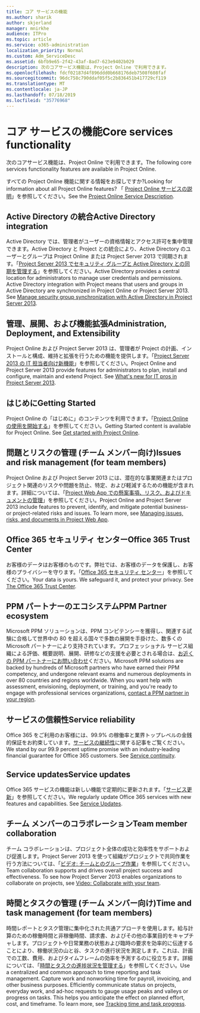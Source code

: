 ```yaml
---
title: コア サービスの機能
ms.author: sharik
author: skjerland
manager: mnirkhe
audience: ITPro
ms.topic: article
ms.service: o365-administration
localization_priority: Normal
ms.custom: Adm_ServiceDesc
ms.assetid: 6bfb9e65-2f42-43af-8ad7-623e9402b029
description: 次のコアサービス機能は、Project Online で利用できます。
ms.openlocfilehash: fdcf02187d4f896ddd0b668176deb7508f608faf
ms.sourcegitcommit: 96dc758c790ddaf05f5c2b836451b417729cf119
ms.translationtype: MT
ms.contentlocale: ja-JP
ms.lasthandoff: 07/18/2019
ms.locfileid: "35776968"
---
```

# <a name="core-services-functionality"></a><span data-ttu-id="392fd-103">コア サービスの機能</span><span class="sxs-lookup"><span data-stu-id="392fd-103">Core services functionality</span></span>

<span data-ttu-id="392fd-104">次のコアサービス機能は、Project Online で利用できます。</span><span class="sxs-lookup"><span data-stu-id="392fd-104">The following core services functionality features are available in Project Online.</span></span>
  
<span data-ttu-id="392fd-105">すべての Project Online 機能に関する情報をお探しですか?</span><span class="sxs-lookup"><span data-stu-id="392fd-105">Looking for information about all Project Online features?</span></span> <span data-ttu-id="392fd-106">「 [Project Online サービスの説明](project-online-service-description.md)」を参照してください。</span><span class="sxs-lookup"><span data-stu-id="392fd-106">See the [Project Online Service Description](project-online-service-description.md).</span></span>
  
## <a name="active-directory-integration"></a><span data-ttu-id="392fd-107">Active Directory の統合</span><span class="sxs-lookup"><span data-stu-id="392fd-107">Active Directory integration</span></span>
<span data-ttu-id="392fd-108"><a name="bkmk_AD_Integration"> </a></span><span class="sxs-lookup"><span data-stu-id="392fd-108"></span></span>

<span data-ttu-id="392fd-p102">Active Directory では、管理者がユーザーの資格情報とアクセス許可を集中管理できます。Active Directory と Project との統合により、Active Directory のユーザーとグループは Project Online または Project Server 2013 で同期されます。「[Project Server 2013 でセキュリティ グループと Active Directory との同期を管理する](https://go.microsoft.com/fwlink/p/?LinkId=402631)」を参照してください。</span><span class="sxs-lookup"><span data-stu-id="392fd-p102">Active Directory provides a central location for administrators to manage user credentials and permissions. Active Directory integration with Project means that users and groups in Active Directory are synchronized in Project Online or Project Server 2013. See [Manage security group synchronization with Active Directory in Project Server 2013](https://go.microsoft.com/fwlink/p/?LinkId=402631).</span></span>
  
## <a name="administration-deployment-and-extensibility"></a><span data-ttu-id="392fd-112">管理、展開、および機能拡張</span><span class="sxs-lookup"><span data-stu-id="392fd-112">Administration, Deployment, and Extensibility</span></span>
<span data-ttu-id="392fd-113"><a name="bkmk_AdministrationDeploymentExtensibility"> </a></span><span class="sxs-lookup"><span data-stu-id="392fd-113"></span></span>

<span data-ttu-id="392fd-p103">Project Online および Project Server 2013 は、管理者が Project の計画、インストールと構成、維持と拡張を行うための機能を提供します。「[Project Server 2013 の IT 担当者向け新機能](https://go.microsoft.com/fwlink/p/?LinkId=272017)」を参照してください。</span><span class="sxs-lookup"><span data-stu-id="392fd-p103">Project Online and Project Server 2013 provide features for administrators to plan, install and configure, maintain and extend Project. See [What's new for IT pros in Project Server 2013](https://go.microsoft.com/fwlink/p/?LinkId=272017).</span></span>
  
## <a name="getting-started"></a><span data-ttu-id="392fd-116">はじめに</span><span class="sxs-lookup"><span data-stu-id="392fd-116">Getting Started</span></span>
<span data-ttu-id="392fd-117"><a name="bkmk_GettingStarted"> </a></span><span class="sxs-lookup"><span data-stu-id="392fd-117"></span></span>

<span data-ttu-id="392fd-p104">Project Online の「はじめに」のコンテンツを利用できます。「[Project Online の使用を開始する](https://support.office.com/en-us/article/Get-started-with-Project-Online-E3E5F64F-ADA5-4F9D-A578-130B2D4E5F11?ui=en-US&amp;rs=en-US&amp;ad=US)」を参照してください。</span><span class="sxs-lookup"><span data-stu-id="392fd-p104">Getting Started content is available for Project Online. See [Get started with Project Online](https://support.office.com/en-us/article/Get-started-with-Project-Online-E3E5F64F-ADA5-4F9D-A578-130B2D4E5F11?ui=en-US&amp;rs=en-US&amp;ad=US).</span></span>
  
## <a name="issues-and-risk-management-for-team-members"></a><span data-ttu-id="392fd-120">問題とリスクの管理 (チーム メンバー向け)</span><span class="sxs-lookup"><span data-stu-id="392fd-120">Issues and risk management (for team members)</span></span>
<span data-ttu-id="392fd-121"><a name="bkmk_IssuesRiskManagement"> </a></span><span class="sxs-lookup"><span data-stu-id="392fd-121"></span></span>

<span data-ttu-id="392fd-p105">Project Online および Project Server 2013 には、潜在的な事業関連またはプロジェクト関連のリスクや問題を防止、特定、および軽減するための機能が含まれます。詳細については、「[Project Web App での懸案事項、リスク、およびドキュメントの管理](https://go.microsoft.com/fwlink/?LinkId=402634)」を参照してください。</span><span class="sxs-lookup"><span data-stu-id="392fd-p105">Project Online and Project Server 2013 include features to prevent, identify, and mitigate potential business- or project-related risks and issues. To learn more, see [Managing issues, risks, and documents in Project Web App](https://go.microsoft.com/fwlink/?LinkId=402634).</span></span>
  
## <a name="office-365-trust-center"></a><span data-ttu-id="392fd-124">Office 365 セキュリティ センター</span><span class="sxs-lookup"><span data-stu-id="392fd-124">Office 365 Trust Center</span></span>
<span data-ttu-id="392fd-125"><a name="bkmk_Office365TrustCenter"> </a></span><span class="sxs-lookup"><span data-stu-id="392fd-125"></span></span>

<span data-ttu-id="392fd-p106">お客様のデータはお客様のものです。弊社では、お客様のデータを保護し、お客様のプライバシーを守ります。「[Office 365 セキュリティ センター](https://go.microsoft.com/fwlink/?LinkId=402637)」を参照してください。</span><span class="sxs-lookup"><span data-stu-id="392fd-p106">Your data is yours. We safeguard it, and protect your privacy. See [The Office 365 Trust Center](https://go.microsoft.com/fwlink/?LinkId=402637).</span></span>
  
## <a name="ppm-partner-ecosystem"></a><span data-ttu-id="392fd-129">PPM パートナーのエコシステム</span><span class="sxs-lookup"><span data-stu-id="392fd-129">PPM Partner ecosystem</span></span>
<span data-ttu-id="392fd-130"><a name="bkmk_ProjectPortfolioManagementPartner"> </a></span><span class="sxs-lookup"><span data-stu-id="392fd-130"></span></span>

<span data-ttu-id="392fd-p107">Microsoft PPM ソリューションは、PPM コンピテンシーを獲得し、関連する試験に合格して世界中の 80 を超える国々で多数の展開を手掛けた、数多くの Microsoft パートナーにより支持されています。プロフェッショナル サービス組織による評価、概要説明、展開、研修などの支援を必要とされる場合は、[お近くの PPM パートナーにお問い合わせ](https://go.microsoft.com/fwlink/p/?LinkId=272646)ください。</span><span class="sxs-lookup"><span data-stu-id="392fd-p107">Microsoft PPM solutions are backed by hundreds of Microsoft partners who have earned their PPM competency, and undergone relevant exams and numerous deployments in over 80 countries and regions worldwide. When you want help with assessment, envisioning, deployment, or training, and you're ready to engage with professional services organizations, [contact a PPM partner in your region](https://go.microsoft.com/fwlink/p/?LinkId=272646).</span></span>
  
## <a name="service-reliability"></a><span data-ttu-id="392fd-133">サービスの信頼性</span><span class="sxs-lookup"><span data-stu-id="392fd-133">Service reliability</span></span>
<span data-ttu-id="392fd-134"><a name="bkmk_ServiceReliability"> </a></span><span class="sxs-lookup"><span data-stu-id="392fd-134"></span></span>

<span data-ttu-id="392fd-p108">Office 365 をご利用のお客様には、99.9% の稼働率と業界トップレベルの金銭的保証をお約束しています。[サービスの継続性](https://go.microsoft.com/fwlink/?LinkId=402653)に関する記事をご覧ください。</span><span class="sxs-lookup"><span data-stu-id="392fd-p108">We stand by our 99.9 percent uptime promise with an industry-leading financial guarantee for Office 365 customers. See [Service continuity](https://go.microsoft.com/fwlink/?LinkId=402653).</span></span>
  
## <a name="service-updates"></a><span data-ttu-id="392fd-137">Service updates</span><span class="sxs-lookup"><span data-stu-id="392fd-137">Service updates</span></span>
<span data-ttu-id="392fd-138"><a name="bkmk_Serviceupdates"> </a></span><span class="sxs-lookup"><span data-stu-id="392fd-138"></span></span>

<span data-ttu-id="392fd-p109">Office 365 サービスの機能は新しい機能で定期的に更新されます。「[サービス更新](../office-365-platform-service-description/service-updates.md)」を参照してください。</span><span class="sxs-lookup"><span data-stu-id="392fd-p109">We regularly update Office 365 services with new features and capabilities. See [Service Updates](../office-365-platform-service-description/service-updates.md).</span></span>
  
## <a name="team-member-collaboration"></a><span data-ttu-id="392fd-141">チーム メンバーのコラボレーション</span><span class="sxs-lookup"><span data-stu-id="392fd-141">Team member collaboration</span></span>
<span data-ttu-id="392fd-142"><a name="bkbmk_TeamMemberCollaboration"> </a></span><span class="sxs-lookup"><span data-stu-id="392fd-142"></span></span>

<span data-ttu-id="392fd-p110">チーム コラボレーションは、プロジェクト全体の成功と効率性をサポートおよび促進します。Project Server 2013 を使って組織がプロジェクトで共同作業を行う方法については、「[ビデオ: チームとのグループ作業](https://go.microsoft.com/fwlink/?LinkId=402628)」を参照してください。</span><span class="sxs-lookup"><span data-stu-id="392fd-p110">Team collaboration supports and drives overall project success and effectiveness. To see how Project Server 2013 enables organizations to collaborate on projects, see [Video: Collaborate with your team](https://go.microsoft.com/fwlink/?LinkId=402628).</span></span>
  
## <a name="time-and-task-management-for-team-members"></a><span data-ttu-id="392fd-145">時間とタスクの管理 (チーム メンバー向け)</span><span class="sxs-lookup"><span data-stu-id="392fd-145">Time and task management (for team members)</span></span>
<span data-ttu-id="392fd-146"><a name="bkmk_TimeTaskManagement"> </a></span><span class="sxs-lookup"><span data-stu-id="392fd-146"></span></span>

<span data-ttu-id="392fd-p111">時間レポートとタスク管理に集中化された共通アプローチを使用します。給与計算のための稼働時間と非稼働時間、請求書、およびその他の事業目的をキャプチャします。プロジェクトや日常業務の状態および臨時の要求を効率的に伝達することにより、稼働状況の山と谷、タスクの進行状況を測定します。これは、計画での工数、費用、およびタイムフレームの効率を予測するのに役立ちます。詳細については、「[時間とタスクの進捗状況を管理する](https://go.microsoft.com/fwlink/p/?LinkId=271321)」を参照してください。</span><span class="sxs-lookup"><span data-stu-id="392fd-p111">Use a centralized and common approach to time reporting and task management. Capture work and nonworking time for payroll, invoicing, and other business purposes. Efficiently communicate status on projects, everyday work, and ad-hoc requests to gauge usage peaks and valleys or progress on tasks. This helps you anticipate the effect on planned effort, cost, and timeframe. To learn more, see [Tracking time and task progress](https://go.microsoft.com/fwlink/p/?LinkId=271321).</span></span>
  

